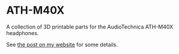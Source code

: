# ATH-M40X
A collection of 3D printable parts for the AudioTechnica ATH-M40X headphones.

See [the post on my website](https://zlaast.github.io/posts/3d-printing/audio-technica-ath-m40x_replacement-parts/) for some details.
